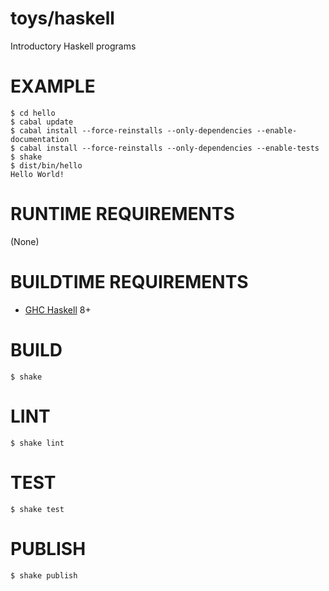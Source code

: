 # toys/haskell

Introductory Haskell programs

# EXAMPLE

```console
$ cd hello
$ cabal update
$ cabal install --force-reinstalls --only-dependencies --enable-documentation
$ cabal install --force-reinstalls --only-dependencies --enable-tests
$ shake
$ dist/bin/hello
Hello World!
```

# RUNTIME REQUIREMENTS

(None)

# BUILDTIME REQUIREMENTS

* [GHC Haskell](http://www.haskell.org/) 8+

# BUILD

```console
$ shake
```

# LINT

```console
$ shake lint
```

# TEST

```console
$ shake test
```

# PUBLISH

```console
$ shake publish
```
